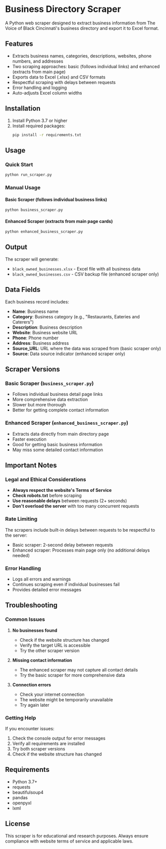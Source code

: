 # Business Directory Scraper

A Python web scraper designed to extract business information from The Voice of Black Cincinnati's business directory and export it to Excel format.

## Features

- Extracts business names, categories, descriptions, websites, phone numbers, and addresses
- Two scraping approaches: basic (follows individual links) and enhanced (extracts from main page)
- Exports data to Excel (.xlsx) and CSV formats
- Respectful scraping with delays between requests
- Error handling and logging
- Auto-adjusts Excel column widths

## Installation

1. Install Python 3.7 or higher
2. Install required packages:
   ```bash
   pip install -r requirements.txt
   ```

## Usage

### Quick Start
```bash
python run_scraper.py
```

### Manual Usage

#### Basic Scraper (follows individual business links)
```bash
python business_scraper.py
```

#### Enhanced Scraper (extracts from main page cards)
```bash
python enhanced_business_scraper.py
```

## Output

The scraper will generate:
- `black_owned_businesses.xlsx` - Excel file with all business data
- `black_owned_businesses.csv` - CSV backup file (enhanced scraper only)

## Data Fields

Each business record includes:
- **Name**: Business name
- **Category**: Business category (e.g., "Restaurants, Eateries and Caterers")
- **Description**: Business description
- **Website**: Business website URL
- **Phone**: Phone number
- **Address**: Business address
- **Source_URL**: URL where the data was scraped from (basic scraper only)
- **Source**: Data source indicator (enhanced scraper only)

## Scraper Versions

### Basic Scraper (`business_scraper.py`)
- Follows individual business detail page links
- More comprehensive data extraction
- Slower but more thorough
- Better for getting complete contact information

### Enhanced Scraper (`enhanced_business_scraper.py`)
- Extracts data directly from main directory page
- Faster execution
- Good for getting basic business information
- May miss some detailed contact information

## Important Notes

### Legal and Ethical Considerations
- **Always respect the website's Terms of Service**
- **Check robots.txt** before scraping
- **Use reasonable delays** between requests (2+ seconds)
- **Don't overload the server** with too many concurrent requests

### Rate Limiting
The scrapers include built-in delays between requests to be respectful to the server:
- Basic scraper: 2-second delay between requests
- Enhanced scraper: Processes main page only (no additional delays needed)

### Error Handling
- Logs all errors and warnings
- Continues scraping even if individual businesses fail
- Provides detailed error messages

## Troubleshooting

### Common Issues

1. **No businesses found**
   - Check if the website structure has changed
   - Verify the target URL is accessible
   - Try the other scraper version

2. **Missing contact information**
   - The enhanced scraper may not capture all contact details
   - Try the basic scraper for more comprehensive data

3. **Connection errors**
   - Check your internet connection
   - The website might be temporarily unavailable
   - Try again later

### Getting Help

If you encounter issues:
1. Check the console output for error messages
2. Verify all requirements are installed
3. Try both scraper versions
4. Check if the website structure has changed

## Requirements

- Python 3.7+
- requests
- beautifulsoup4
- pandas
- openpyxl
- lxml

## License

This scraper is for educational and research purposes. Always ensure compliance with website terms of service and applicable laws.
